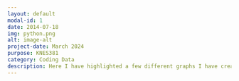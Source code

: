 ```yaml
---
layout: default
modal-id: 1
date: 2014-07-18
img: python.png
alt: image-alt
project-date: March 2024
purpose: KNES381
category: Coding Data
description: Here I have highlighted a few different graphs I have created from Python code and data sets. Click here to view my code <a href ="https://www.kaggle.com/code/lianafillo7/website-code"> Python project</a>
---
```

